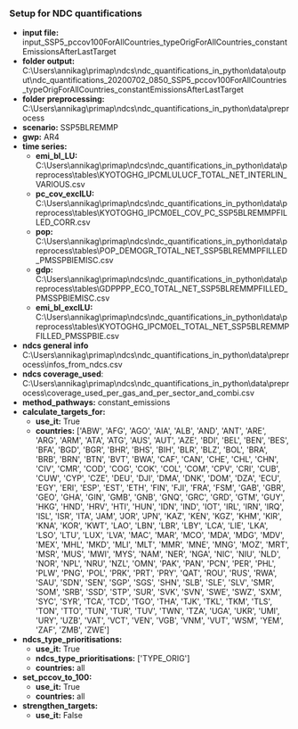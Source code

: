 ### Setup for NDC quantifications
- **input file:** input_SSP5_pccov100ForAllCountries_typeOrigForAllCountries_constantEmissionsAfterLastTarget
- **folder output:** C:\Users\annikag\primap\ndcs\ndc_quantifications_in_python\data\output\ndc_quantifications_20200702_0850_SSP5_pccov100ForAllCountries_typeOrigForAllCountries_constantEmissionsAfterLastTarget
- **folder preprocessing:** C:\Users\annikag\primap\ndcs\ndc_quantifications_in_python\data\preprocess
- **scenario:** SSP5BLREMMP
- **gwp:** AR4
- **time series:**
  - **emi_bl_LU:** C:\Users\annikag\primap\ndcs\ndc_quantifications_in_python\data\preprocess\tables\KYOTOGHG_IPCMLULUCF_TOTAL_NET_INTERLIN_VARIOUS.csv
  - **pc_cov_exclLU:** C:\Users\annikag\primap\ndcs\ndc_quantifications_in_python\data\preprocess\tables\KYOTOGHG_IPCM0EL_COV_PC_SSP5BLREMMPFILLED_CORR.csv
  - **pop:** C:\Users\annikag\primap\ndcs\ndc_quantifications_in_python\data\preprocess\tables\POP_DEMOGR_TOTAL_NET_SSP5BLREMMPFILLED_PMSSPBIEMISC.csv
  - **gdp:** C:\Users\annikag\primap\ndcs\ndc_quantifications_in_python\data\preprocess\tables\GDPPPP_ECO_TOTAL_NET_SSP5BLREMMPFILLED_PMSSPBIEMISC.csv
  - **emi_bl_exclLU:** C:\Users\annikag\primap\ndcs\ndc_quantifications_in_python\data\preprocess\tables\KYOTOGHG_IPCM0EL_TOTAL_NET_SSP5BLREMMPFILLED_PMSSPBIE.csv
- **ndcs general info** C:\Users\annikag\primap\ndcs\ndc_quantifications_in_python\data\preprocess\infos_from_ndcs.csv
- **ndcs coverage_used**: C:\Users\annikag\primap\ndcs\ndc_quantifications_in_python\data\preprocess\coverage_used_per_gas_and_per_sector_and_combi.csv
- **method_pathways:** constant_emissions
- **calculate_targets_for:**
  - **use_it:** True
  - **countries:** ['ABW', 'AFG', 'AGO', 'AIA', 'ALB', 'AND', 'ANT', 'ARE', 'ARG', 'ARM', 'ATA', 'ATG', 'AUS', 'AUT', 'AZE', 'BDI', 'BEL', 'BEN', 'BES', 'BFA', 'BGD', 'BGR', 'BHR', 'BHS', 'BIH', 'BLR', 'BLZ', 'BOL', 'BRA', 'BRB', 'BRN', 'BTN', 'BVT', 'BWA', 'CAF', 'CAN', 'CHE', 'CHL', 'CHN', 'CIV', 'CMR', 'COD', 'COG', 'COK', 'COL', 'COM', 'CPV', 'CRI', 'CUB', 'CUW', 'CYP', 'CZE', 'DEU', 'DJI', 'DMA', 'DNK', 'DOM', 'DZA', 'ECU', 'EGY', 'ERI', 'ESP', 'EST', 'ETH', 'FIN', 'FJI', 'FRA', 'FSM', 'GAB', 'GBR', 'GEO', 'GHA', 'GIN', 'GMB', 'GNB', 'GNQ', 'GRC', 'GRD', 'GTM', 'GUY', 'HKG', 'HND', 'HRV', 'HTI', 'HUN', 'IDN', 'IND', 'IOT', 'IRL', 'IRN', 'IRQ', 'ISL', 'ISR', 'ITA', 'JAM', 'JOR', 'JPN', 'KAZ', 'KEN', 'KGZ', 'KHM', 'KIR', 'KNA', 'KOR', 'KWT', 'LAO', 'LBN', 'LBR', 'LBY', 'LCA', 'LIE', 'LKA', 'LSO', 'LTU', 'LUX', 'LVA', 'MAC', 'MAR', 'MCO', 'MDA', 'MDG', 'MDV', 'MEX', 'MHL', 'MKD', 'MLI', 'MLT', 'MMR', 'MNE', 'MNG', 'MOZ', 'MRT', 'MSR', 'MUS', 'MWI', 'MYS', 'NAM', 'NER', 'NGA', 'NIC', 'NIU', 'NLD', 'NOR', 'NPL', 'NRU', 'NZL', 'OMN', 'PAK', 'PAN', 'PCN', 'PER', 'PHL', 'PLW', 'PNG', 'POL', 'PRK', 'PRT', 'PRY', 'QAT', 'ROU', 'RUS', 'RWA', 'SAU', 'SDN', 'SEN', 'SGP', 'SGS', 'SHN', 'SLB', 'SLE', 'SLV', 'SMR', 'SOM', 'SRB', 'SSD', 'STP', 'SUR', 'SVK', 'SVN', 'SWE', 'SWZ', 'SXM', 'SYC', 'SYR', 'TCA', 'TCD', 'TGO', 'THA', 'TJK', 'TKL', 'TKM', 'TLS', 'TON', 'TTO', 'TUN', 'TUR', 'TUV', 'TWN', 'TZA', 'UGA', 'UKR', 'UMI', 'URY', 'UZB', 'VAT', 'VCT', 'VEN', 'VGB', 'VNM', 'VUT', 'WSM', 'YEM', 'ZAF', 'ZMB', 'ZWE']
- **ndcs_type_prioritisations:**
  - **use_it:** True
  - **ndcs_type_prioritisations:** ['TYPE_ORIG']
  - **countries:** all
- **set_pccov_to_100:**
  - **use_it:** True
  - **countries:** all
- **strengthen_targets:**
  - **use_it:** False
